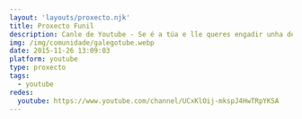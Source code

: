 ```yaml
---
layout: 'layouts/proxecto.njk'
title: Proxecto Funil
description: Canle de Youtube - Se é a túa e lle queres engadir unha descripción e etiquetas, ponte en contacto con nós.
img: /img/comunidade/galegotube.webp
date: 2015-11-26 13:09:03
platform: youtube
type: proxecto
tags:
  - youtube
redes:
  youtube: https://www.youtube.com/channel/UCxKlOij-mkspJ4HwTRpYKSA
---
```



